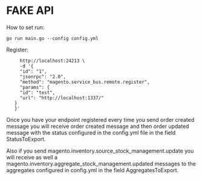 FAKE API
========

How to set run:

```go run main.go --config config.yml```

Register:

```curl -X POST \
     http://localhost:24213 \
     -d '{
     "id": "1",
     "jsonrpc": "2.0",
     "method": "magento.service_bus.remote.register",
     "params": {
     "id": "test",
     "url": "http://localhost:1337/"
   }
   }'
```
   
Once you have your endpoint registered every time you send order created message you will receive order created message and then order updated message with the status configured in the config.yml file in the field StatusToExport.

Also if you send magento.inventory.source_stock_management.update you will receive as well a magento.inventory.aggregate_stock_management.updated messages to the aggregates configured in config.yml in the field AggregatesToExport.

  